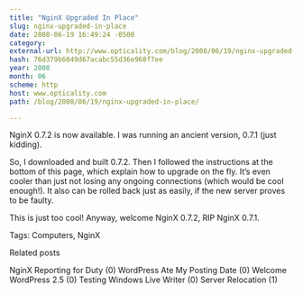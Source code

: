 ```yaml
---
title: "NginX Upgraded In Place"
slug: nginx-upgraded-in-place
date: 2008-06-19 16:49:24 -0500
category: 
external-url: http://www.opticality.com/blog/2008/06/19/nginx-upgraded-in-place/
hash: 76d379b6049d67acabc55d36e968f7ee
year: 2008
month: 06
scheme: http
host: www.opticality.com
path: /blog/2008/06/19/nginx-upgraded-in-place/

---
```


NginX 0.7.2 is now available. I was running an ancient version, 0.7.1 (just kidding).  

So, I downloaded and built 0.7.2. Then I followed the instructions at the bottom of this page, which explain how to upgrade on the fly. It’s even cooler than just not losing any ongoing connections (which would be cool enough!). It also can be rolled back just as easily, if the new server proves to be faulty.

This is just too cool! Anyway, welcome NginX 0.7.2, RIP NginX 0.7.1.


Tags: Computers, NginX

Related posts

NginX Reporting for Duty (0)
WordPress Ate My Posting Date (0)
Welcome WordPress 2.5 (0)
Testing Windows Live Writer (0)
Server Relocation (1)

